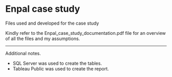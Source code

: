 # Enpal case study
Files used and developed for the case study

Kindly refer to the Enpal_case_study_documentation.pdf file for an overview of all the files and my assumptions.

------------
Additional notes.

* SQL Server was used to create the tables.
* Tableau Public was used to create the report.
